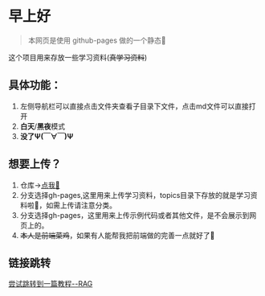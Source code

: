 # **早上好**

> 本网页是使用 github-pages 做的一个静态🤗

 这个项目用来存放一些学习资料(~~真学习资料~~)

## 具体功能：

1. 左侧导航栏可以直接点击文件夹查看子目录下文件，点击md文件可以直接打开
2. **白天**/**黑夜**模式
3. **没了Ψ(￣∀￣)Ψ**

## 想要上传？

1. 仓库->[点我🤗](https://github.com/xiersg/ml_temp.git)
2. 分支选择gh-pages,这里用来上传学习资料，topics目录下存放的就是学习资料啦🍉，如需上传请注意分类。
3. 分支选择gh-pages，这里用来上传示例代码或者其他文件，是不会展示到网页上的。
4. ~~本人是前端菜鸡~~，如果有人能帮我把前端做的完善一点就好了🤗

## 链接跳转

[尝试跳转到一篇教程--RAG](topics/大模型/RAG/RAG基础.md)